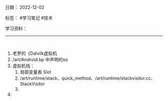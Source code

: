 日期： 2022-12-02

标签： #学习笔记 #技术

学习资料： 


---
<br>

1. 老罗的《Dalvilk虚拟机
2. /art/Android.bp 中声明的so
3. 虚拟机栈：
	1. 局部变量表 Slot
	2. /art/runtime/stack、quick_method、/art/runtime/stackvisitor.cc、StackVisitor
	3. 
5. 